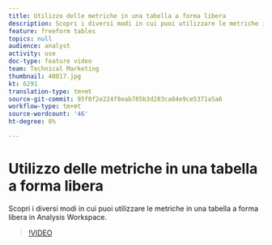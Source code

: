 ```yaml
---
title: Utilizzo delle metriche in una tabella a forma libera
description: Scopri i diversi modi in cui puoi utilizzare le metriche in una tabella a forma libera in  Analysis Workspace.
feature: freeform tables
topics: null
audience: analyst
activity: use
doc-type: feature video
team: Technical Marketing
thumbnail: 40817.jpg
kt: 6291
translation-type: tm+mt
source-git-commit: 95f0f2e224f8eab785b3d283ca84e9ce5371a5a6
workflow-type: tm+mt
source-wordcount: '46'
ht-degree: 0%

---
```



# Utilizzo delle metriche in una tabella a forma libera

Scopri i diversi modi in cui puoi utilizzare le metriche in una tabella a forma libera in  Analysis Workspace.

>[!VIDEO](https://video.tv.adobe.com/v/40817/?quality=12&learn=on)
